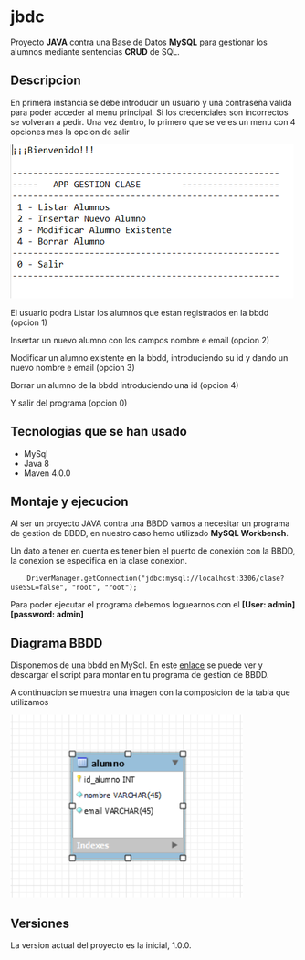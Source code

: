 # jbdc

Proyecto **JAVA** contra una Base de Datos **MySQL** para gestionar los alumnos mediante sentencias **CRUD** de SQL.


## Descripcion

En primera instancia se debe introducir un usuario y una contraseña valida para poder acceder al menu principal. Si los credenciales son incorrectos se volveran a pedir.
Una vez dentro, lo primero que se ve es un menu con 4 opciones mas la opcion de salir

![menu](screenshots/menu.PNG)

El usuario podra Listar los alumnos que estan registrados en la bbdd (opcion 1)

Insertar un nuevo alumno con los campos nombre e email (opcion 2)

Modificar un alumno existente en la bbdd, introduciendo su id y dando un nuevo nombre e email (opcion 3)

Borrar un alumno de la bbdd introduciendo una id (opcion 4)

Y salir del programa (opcion 0)


## Tecnologias que se han usado

- MySql
- Java 8
- Maven 4.0.0

## Montaje y ejecucion

Al ser un proyecto JAVA contra una BBDD vamos a necesitar un programa de gestion de BBDD, en nuestro caso hemo utilizado **MySQL Workbench**.

Un dato a tener en cuenta es tener bien el puerto de conexión con la BBDD, la conexion se especifica en la clase conexion.

```
	DriverManager.getConnection("jdbc:mysql://localhost:3306/clase?useSSL=false", "root", "root");
```

Para poder ejecutar el programa debemos loguearnos con el **[User: admin] [password: admin]**

## Diagrama BBDD

Disponemos de una bbdd en MySql. En este [enlace](https://github.com/elorrieta-errekamari-institutua/AppClase/blob/javier_ibon/clase.sql) se puede ver y descargar el script para montar en tu programa de gestion de BBDD.

A continuacion se muestra una imagen con la composicion de la tabla que utilizamos

![Estructura bbdd](screenshots/tablabbdd.PNG)



## Versiones

La version actual del proyecto es la inicial, 1.0.0.


